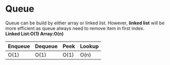 # Queue

Queue can be build by either array or linked list. However, <b>linked list</b> will be more efficient as queue always need to remove item in first index. <br>
<b>Linked List:O(1) Array:O(n)</b>

| Enqueue | Dequeue | Peek | Lookup |
|---------|---------|------|--------|
| O(1)    | O(1)    | O(1) | O(n)   |
